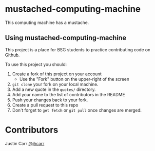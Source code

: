 mustached-computing-machine
===========================

This computing machine has a mustache.

Using mustached-computing-machine
---------------------------------

This project is a place for BSG students to practice contributing code
on Github.

To use this project you should:

1. Create a fork of this project on your account
    - Use the "Fork" button on the upper-right of the screen
2. `git clone` your fork on your local machine.
3. Add a new quote in the `quotes/` directory.
4. Add your name to the list of contributors in the README
5. Push your changes back to your fork.
6. Create a pull request to this repo
7. Don't forget to `get fetch` or `git pull` once changes are merged.

Contributors
============
Justin Carr [@jhcarr](github.com/jhcarr/)
